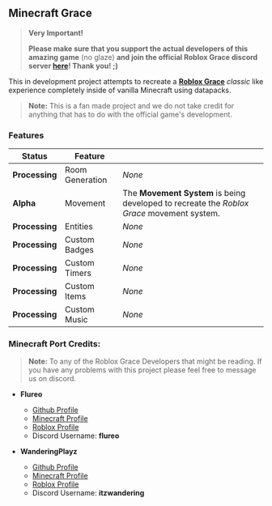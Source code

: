 
## Minecraft Grace

> **Very Important!**
>
> **Please make sure that you support the actual developers of this amazing game** (no glaze) **and join the official Roblox Grace discord server [here](https://discord.com/invite/gracezone)! Thank you! ;)**

This in development project attempts to recreate a [**Roblox Grace**](https://grace-rbx.fandom.com/wiki/Grace_Wiki) *classic* like experience completely inside of vanilla Minecraft using datapacks.

> **Note:** This is a fan made project and we do not take credit for anything that has to do with the official game's development.

### Features

| Status         | Feature         |        |
|----------------|-----------------|--------|
| **Processing** | Room Generation | *None* |
| **Alpha**      | Movement        | The **Movement System** is being developed to recreate the *Roblox Grace* movement system. |
| **Processing** | Entities        | *None* |
| **Processing** | Custom Badges   | *None* |
| **Processing** | Custom Timers   | *None* |
| **Processing** | Custom Items    | *None* |
| **Processing** | Custom Music    | *None* |


### Minecraft Port Credits:

> **Note:** To any of the Roblox Grace Developers that might be reading. If you have any problems with this project please feel free to message us on discord.

- **Flureo**
    - [Github Profile](https://github.com/Flureo)
    - [Minecraft Profile](https://namemc.com/profile/Flureo)
    - [Roblox Profile](https://www.roblox.com/users/5313414222/profile)
    - Discord Username: **flureo**

- **WanderingPlayz**
    - [Github Profile](https://github.com/WanderingPlayz)
    - [Minecraft Profile](https://namemc.com/profile/ItzWandering)
    - [Roblox Profile](https://www.roblox.com/users/1952130650/profile)
    - Discord Username: **itzwandering**